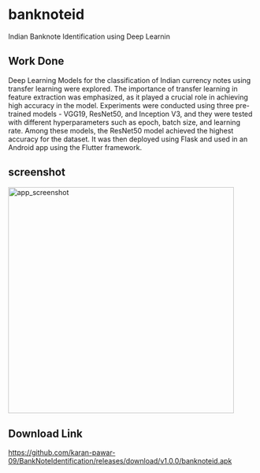 # banknoteid

Indian Banknote Identification using Deep Learnin

## Work Done

Deep Learning Models for the classification of Indian currency notes using transfer learning were explored. The importance of transfer learning in feature extraction was emphasized, as it played a crucial role in achieving high accuracy in the model. Experiments were conducted using three pre-trained models - VGG19, ResNet50, and Inception V3, and they were tested with different hyperparameters such as epoch, batch size, and learning rate. Among these models, the ResNet50 model achieved the highest accuracy for the dataset. It was then deployed using Flask and used in an Android app using the Flutter framework.

## screenshot
<img width="458" alt="app_screenshot" src="https://github.com/karan-pawar-09/BankNoteIdentification/assets/70064211/5af0dce5-cd2d-4fcf-8a39-18042ec202d2">

## Download Link
https://github.com/karan-pawar-09/BankNoteIdentification/releases/download/v1.0.0/banknoteid.apk
